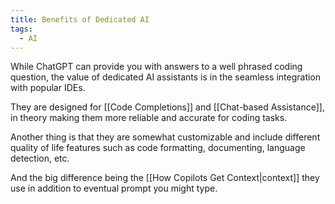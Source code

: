 ```yaml
---
title: Benefits of Dedicated AI
tags:
  - AI
---
```

While ChatGPT can provide you with answers to a well phrased coding question, the value of dedicated AI assistants is in the seamless integration with popular IDEs.

They are designed for [[Code Completions]] and [[Chat-based Assistance]], in theory making them more reliable and accurate for coding tasks.

Another thing is that they are somewhat customizable and include different quality of life features such as code formatting, documenting, language detection, etc.

And the big difference being the [[How Copilots Get Context|context]] they use in addition to eventual prompt you might type.